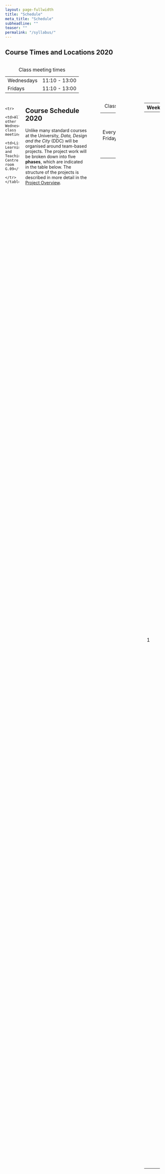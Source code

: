 ```yaml
---
layout: page-fullwidth
title: "Schedule"
meta_title: "Schedule"
subheadline: ""
teaser: ""
permalink: "/syllabus/"
---
```


<h2>Course Times and Locations 2020</h2>


 <div class="row">
    <div class="small-12 large-6 text-center columns">
        <table>
            <caption>Class meeting times</caption>
            <tr>
                <td>Wednesdays</td>
                <td>11:10 	- 13:00</td>
            </tr>
            <tr>
                <td>Fridays</td>
                <td>11:10 	- 13:00</td>
            </tr>
        </table>
    </div>

 <div class="small-12 large-6 text-center columns">
    <table>
        <caption>Class Locations</caption>
        <tr>
            <td>Every Friday</td>
            <td>Lister Learning and Teaching Centre room G.09</td>
        </tr>
        
        <tr>
            <td>All other Wednesday class meetings</td>
            <td>Lister Learning and Teaching Centre room G.09</td>
        </tr>
    </table>
</div>

<div class="t30">

<h2><a name="weekbyweek"></a>Course Schedule 2020</h2>  

<p>
    Unlike many standard
    courses at the University, <i>Data, Design and the City</i> (DDC) will be
    organised around team-based projects. The project work will be broken down into
    five <b>phases</b>, which are indicated in the table below. The structure of
    the projects is described in more detail in the <a href="{{ site.baseurl
}}/project_overview/">Project Overview</a>.
</p>


</div>

<div class="t30">
    <table>
    <table class="table">
        <thead>
            <tr>
                <th>Week</th>
                <th width="150px">Phase</th>
                <th width="100px">Date</th>
                <th>Topic</th>
                <th>Materials</th>
                <th>Read/Watch before</th>
                <th>Activities</th>
            </tr>
        </thead>
        <tbody>
            <tr>
                <td rowspan="2">1</td>
                <td rowspan="5" valign="middle" bgcolor="#EFC94C">
                    <p class="teaser"><a href="{{ site.baseurl }}/preparation/">Preparation</a></p>
                </td>
                <td>15-Jan-2020</td>
                <td>Course Overview</td>
                <td><a href="{{ site.baseurl }}/course_docs/week1-1.pptx" target="_blank">Slides 1</a></td>
                <td>Readings: 
<ul>
	<li>Yann Hengstenberg, Franziska Eckardt and Paul Benneworth. "Reflections from a living smart campus." Rooilijn, 50(1), 44-49.</li>

	<li>William Villegas, Xavier Palacios-Pacheco, and Sergio Luján-Mora. "Application of a Smart City Model to a Traditional University Campus with a Big Data Architecture: A Sustainable Smart Campus." Sustainability 2019, 11, 2857; doi:10.3390/su11102857</li>

	<li>Ben Williamson. "The hidden architecture of higher education: building a big data infrastructure for the ‘smarter university’" International Journal of Educational Technology in Higher Education (2018) 15:12DOI 10.1186/s41239-018-0094-1</li>
<li>Additional: Knox, J. (2017). Data power in education: Exploring critical awareness with the ‘Learning Analytics Report Card’.Television & New Media: https://doi.org/10.1177/1527476417690029</li>
</ul>
                </td>
               <td></td>
            </tr>
            <tr>
                <td>17-Jan-2020</td>
                <td>Investigating Smart Campus and University</td>
                <td><a href="{{ site.baseurl }}/course_docs/week1-2.pptx" target="_blank">Slides 2</a><br/><
             
    <ul>
		<li>Ben Williamson, Chancellor's Fellow, Education and Edinburgh Futures Institute</li>
		<li>Ian McNeil, Head of Infrastructure, Information & Learning Technology Services, School of Social and Political Sciences</li>
		<li>Matthew Lawson, Student Engagement, Events and Reporting Programme Manager, Social Responsibility and Sustainability</li>
	</ul>
                </td>
                <td></td>
            </tr>
            <tr>
                <td rowspan="2">2</td>
                <td>22-Jan-2020</td>
                <td>Design thinking in the field</td>
                <td><a href="{{ site.baseurl }}/course_docs/week2-1.pptx" target="_blank">W2 Slides 1</a><br/><a href="https://docs.google.com/presentation/d/1tYPugL8mu-sAKZjq8D2hB2_TxdHZMDpvIWA_lutMqoA/edit#slide=id.p">Anton Puzorjov</a><br/><a href="{{ site.baseurl }}/course_docs/design_ethnography_2019.pptx" target="_blank">Sampsa Hyysalo Slides</a></td>
                <td>1. <a href="https://youtu.be/JF2xaxjrQ7g">Design Video</a><br/>
                    2. <a href="http://www.thecreativeindustries.co.uk/uk-creative-overview/news-and-views/view-what-is-design-and-why-it-matters">Double Diamond overview</a><br />
                    3. <a href="https://www.scribd.com/document/384155848/The-City-of-Tomorrow-Sensors-Networks-Hackers-And-the-Future-of-Urban-Life">The City of Tomorrow</a> - Ch. 1 pp. 3-13
                </td>
                <td></td>
            </tr>
            <tr>
                <td>24-Jan-2020</td>
                <td>Fieldwork Preparation</td>
                <td><a href="{{ site.baseurl }}/course_docs/week2-2.pptx" target="_blank">W2 Slides 2</a></td>
                <td>1. Waste is Information pp. 1-20 and 53-86 (access on Learn)<br />2. <a href="https://visualisingadvocacy.org/sites/drawingbynumbers.ttc.io/files/VIFA_singlepage_large.pdf">Visualising Advocacy</a> pp. 4-13, 23-31</td>
            </tr>
            <tr>
                <td rowspan="2">3</td>
                <td>29-Jan-2020</td>
                <td>Research ethics</td>
                <td><a href="{{ site.baseurl }}/course_docs/week3-1.pptx" target="_blank">W3 Slides 1</a><br/><a href="{{ site.baseurl }}/course_docs/Alan_Peddie.pptx" target="_blank">Alan Peddie Slides</a></td>
                <td>1. <a href="https://discovered.ed.ac.uk/primo-explore/fulldisplay?docid=44UOE_ALMA51135476460002466&amp=&amp=&amp=&amp=&amp=&amp=&amp=&amp=&amp=&amp=&amp=&amp=&amp=&context=L&vid=44UOE_VU2&lang=en_US&search_scope=default_scope&adaptor=Local%20Search%20Engine&isFrbr=true&tab=default_tab&query=any,contains,doing%20research%20in%20the%20real%20world%20gray&sortby=date&facet=frbrgroupid,include,1311147115&offset=0">Collecting Primary Data: Observation</a>, from Doing Research in the Real World, pp 238-261.<br />2.<a href="https://www.ed.ac.uk/records-management/policy/data-protection"> University of Edinburgh Data Protection Policy</a></td>
            <td></td>
            </tr>
            <tr>
                <td rowspan="2" valign="middle" bgcolor="#FFF">
                    <p class="teaser"><a href="{{ site.baseurl }}/design_sprint/">Design Sprint</a></p>
                </td>
                <td>31-Jan-2020</td>
                <td>Fieldwork</td>
                <td><a href="{{ site.baseurl }}/course_docs/week3-2.pptx" target="_blank">W3 Slides 2</a></td>
                <td>&nbsp;</td>
                <td></td>
            </tr>
            <tr>
                <td rowspan="2">4</td>
                <td>05-Feb-2020</td>
                <td>Fieldwork and Presentation Prep</td>
                <td><a href="{{ site.baseurl }}/course_docs/week4-1.pptx" target="_blank">W4 Slides 1</a><br /><a href="{{ site.baseurl }}/course_docs/aileen_boyle.pdf" target="_blank">Aileen Boyle Slides</a></td>
                <td>&nbsp;</td>
            </tr>
            <tr>
                <td rowspan="3" valign="middle" bgcolor="#EFC94C">
                    <p class="teaser"><a href="{{ site.baseurl }}/digging_deeper/">Digging Deeper</a></p>
                </td>
                <td>07-Feb-2020</td>
                <td>Team Presentations</td>
                <td><a href="{{ site.baseurl }}/course_docs/Chris_Hellawell.pptx" target="_blank">Chris Hellawell slides</a></td>
                <td>&nbsp;</td>
                <td></td>
            </tr>
            <tr>
                <td rowspan="2">5</td>
                <td>12-Feb-2020</td>
                <td>Data &amp; Focus Groups</td>
                <td><a href="{{ site.baseurl }}/course_docs/week5-1.pptx" target="_blank">W5 Slides 1</a><br /><a href="{{ site.baseurl }}/course_docs/DDS_focus_groups_guidance.pdf" target="_blank">FG guidance</a><br />
                    <a href="{{ site.baseurl }}/course_docs/DDS_focus_groups_checklist.pdf" target="_blank">FG checklist</a><br />
                    <a href="{{ site.baseurl }}/course_docs/DDS_moderator_guidance.pdf" target="_blank">Moderator guidance</a><br/><a href="{{ site.baseurl }}/form_templates#focus_group_templates">Form Templates</a>
                </td>
                <td>1. <a href="http://methods.sagepub.com.ezproxy.is.ed.ac.uk/base/download/BookChapter/the-data-revolution/n1.xml">Conceptualising Data</a> by Kitchin <br/>2. “Database as genre" by Ed Folsom (access in Learn)
                </td>
            </tr>
            <tr>
                <td>14-Feb-2020</td>
                <td>Data Management &amp; Team Tutorial</td>
                <td>
                    <a href="{{ site.baseurl }}/course_docs/week5-2.pptx" target="_blank">W5 Slides 2</a><br /><a href="{{ site.baseurl }}/data_store">DataStore Instructions</a></td>
                <td>1. <a href="https://www.scribd.com/document/384155848/The-City-of-Tomorrow-Sensors-Networks-Hackers-And-the-Future-of-Urban-Life">The City of Tomorrow</a>, ch. 4, pp. 43-56<br />
                    2. <a href="https://raley.english.ucsb.edu/wp-content/Engl800/RawData-excerpts.pdf">Introduction to Raw Data is an Oxymoron</a> by Lisa Gitelman and Virginia Jackson, pp 1-14</td>
            <td></td>
            </tr>
            <tr>
                <td>&nbsp;</td>
                <td>&nbsp;</td>
                <td>19-Feb-2020</td>
                <td>Festival of Learning</td>
                <td>&nbsp;</td>
                <td>&nbsp;</td>
            <td></td>
            </tr>
            <tr>
                <td rowspan="2">6</td>
                <td rowspan="6" valign="middle" bgcolor="#EFC94C">
                    <p class="teaser"><a href="{{ site.baseurl }}/development/">Development</a></p>
                </td>
                <td>26-Feb-2020</td>
                <td>Focus Group Findings</td>
                <td><a href="{{ site.baseurl }}/course_docs/FG_analysis_slides_2019.pptx" target="_blank">    Slides</a><br />
                    <a href="{{ site.baseurl }}/course_docs/DDC_Focus_Groups_handout_2019.pdf" target="_blank">FG Analysis Guide</a>
                </td>
                <td>&nbsp;</td>
            <td></td>
            </tr>
            <tr>
                <td>28-Feb-2020</td>
                <td>Participatory and Values Based Design</td>
                <td><a href="{{ site.baseurl }}/course_docs/PD_Class_activity_DDC_2019.pdf">Class PD Activity</a><br />
                 <a href="{{ site.baseurl }}/course_docs/Week6-2_Engaging_with_Users_and_PD_2019.pptxf">Slides</a><br />
                    <a href="{{ site.baseurl }}/course_docs/PD_methods_DDC_2019.pdf" target="_blank">PD Methods</a><br />
                    <a href="{{ site.baseurl }}/course_docs/PD_Planning_2019.pdf" target="_blank">PD Prep Questions</a></td>
                <td>1. Participatory Design for, with and by communities, by DiSalvo, Clement, and Pipek (access through Learn)<br/>2. <a href="https://www.researchgate.net/publication/306107677_From_the_Technical_to_the_Political_Democratizing_Design_Thinking">From the Technical to the Political: Democratizing Design Thinking</a> by Staten et al.</td>
            <td></td>
            </tr>
            <tr>            
                <td rowspan="2">7</td>
                <td>05-Mar-2020</td>
                <td>Finding and Using Existing Data</td>
                <td><a href="{{ site.baseurl }}/course_docs/week7-1_2019.pptx" target="_blank">Slides</a></td>
                <td><a href="https://papers.ssrn.com/sol3/papers.cfm?abstract_id=2641802">Data-Driven, Networked Urbanism</a> by Rob Kitchin<br/><a href="https://link.springer.com/chapter/10.1007/978-981-13-2694-3_11">Data Flow in the Smart City: Open Data Versus the Commons</a> by Beckwith, et al</td>
            <td></td>
            </tr>
            <tr>
                <td>7-Mar-2020</td>
                <td>Data Visualisation</td>
                <td><a href="{{ site.baseurl }}/course_docs/week7-2_part_1.pptx" target="_blank">Slides</a><br/><a href="{{ site.baseurl }}/course_docs/week7-2_part_2.pptx" target="_blank">Slides</a></td>
                <td>1. Graphic Discovery by Wainer (access on Learn)<br/> 2. <a href="http://scihi.org/william-playfair-and-the-beginnings-of-infographics/">William Playfair and the beginnings of infographics</a></td>
            <td></td>
            </tr>
            <tr>
                <td rowspan="2">8</td>
                <td>13-Mar-2019</td>
                <td>Participatory Design Workshop</td>
                <td><a href="{{ site.baseurl }}/course_docs/week8-1.pptx" target="_blank">Slides</a></td>
                <td>&nbsp;</td>
            <td></td>
            </tr>
            <tr>
                <td>14-Mar-2020</td>
                <td>Geographic Information System</td>
                <td>&nbsp;</td>
                <td><a href="https://acme-journal.org/index.php/acme/article/view/723">An Introduction to Critical Cartography</a> by Crampton and Krygier</td>
            </tr>
            <tr>
                <td rowspan="2">9</td>
                <td rowspan="4" valign="middle" bgcolor="#FFF">
                    <p class="teaser"><a href="{{ site.baseurl }}/reporting/">Reporting</a></p>
                </td>
                <td>19-Mar-2020</td>
                <td>Data Visualisation &amp; Advocacy</td>
                <td><a href="{{ site.baseurl }}/course_docs/Week9-1.pptx" target="_blank">Slides</a></td>
                <td><a href="https://visualisingadvocacy.org/sites/drawingbynumbers.ttc.io/files/VIFA_singlepage_small.pdf">Visualising Information for Advocacy</a> pp. 98-116, 130-133</td>
            <td></td>
            </tr>
            <tr>
                <td>21-Mar-2020</td>
                <td>Dry-run presentations, peer feedback</td>
                <td>&nbsp;</td>
                <td>&nbsp;</td>
            <td></td>
            </tr>
            <tr>
                <td rowspan="2">10</td>
                <td>26-Mar-2020</td>
                <td>Final Team Presentations</td>
                <td>&nbsp;</td>
                <td>&nbsp;</td>
            <td></td>
            </tr>
            <tr>
                <td>28-Mar-2020</td>
                <td>Briefing on Final Report</td>
                <td>&nbsp;</td>
                <td>&nbsp;</td>
            
            <td></td>
            </tr>
        </tbody>
    </table>
    </table>
</div>


 

